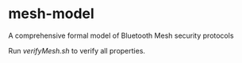 # mesh-model
A comprehensive formal model of Bluetooth Mesh security protocols

Run *verifyMesh.sh* to verify all properties.
